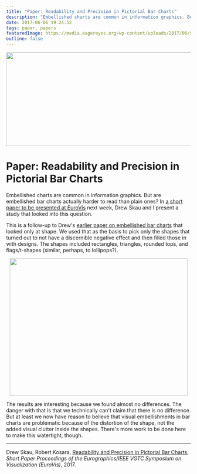 ```yaml
---
title: "Paper: Readability and Precision in Pictorial Bar Charts"
description: "Embellished charts are common in information graphics. But are embellished bar charts actually harder to read than plain ones? In a short paper to be presented at EuroVis next week, Drew Skau and I present a study that looked into this question."
date: 2017-06-06 19:24:52
tags: paper, papers
featuredImage: https://media.eagereyes.org/wp-content/uploads/2017/06/Skau-EuroVis-2017.jpg
outline: false
---
```


<p align="center"><img src="https://media.eagereyes.org/wp-content/uploads/2017/06/Skau-EuroVis-2017.jpg" width="720" height="255" /></p>

# Paper: Readability and Precision in Pictorial Bar Charts

Embellished charts are common in information graphics. But are embellished bar charts actually harder to read than plain ones? In <a href="/publications/Skau-EuroVis-2017">a short paper to be presented at EuroVis</a> next week, Drew Skau and I present a study that looked into this question.

This is a follow-up to Drew's <a href="/papers/evaluation-of-the-impact-of-visual-embellishments-in-bar-charts">earlier paper on embellished bar charts</a> that looked only at shape. We used that as the basis to pick only the shapes that turned out to not have a discernible negative effect and then filled those in with designs. The shapes included rectangles, triangles, rounded tops, and flags/t-shapes (similar, perhaps, to lollipops?).

<p align="center"><img class="aligncenter size-full wp-image-10090" src="https://media.eagereyes.org/wp-content/uploads/2017/06/embellished-bars.png" alt="" width="485" height="375" /></p>

The results are interesting because we found almost no differences. The danger with that is that we technically can't claim that there is no difference. But at least we now have reason to believe that visual embellishments in bar charts are problematic because of the distortion of the shape, not the added visual clutter inside the shapes. There's more work to be done here to make this watertight, though.

<hr />

Drew Skau, Robert Kosara, <a href="/publications/Skau-EuroVis-2017">Readability and Precision in Pictorial Bar Charts</a>, <em>Short Paper Proceedings of the Eurographics/IEEE VGTC Symposium on Visualization (EuroVis)</em>, 2017.


<PostedBy />


